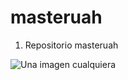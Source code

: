 # masteruah

1.	Repositorio masteruah 


![Una imagen cualquiera](http://dummyimage.com/150 "De 150 x 150 píxeles")





